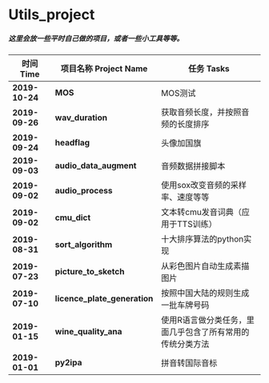 # Utils_project


##### 这里会放一些平时自己做的项目，或者一些小工具等等。



| 时间 Time      | 项目名称 Project Name        | 任务 Tasks                                                |
| -------------- | ---------------------------- | --------------------------------------------------------- |
| **2019-10-24** | **MOS**                      | MOS测试                                                   |
| **2019-09-26** | **wav_duration**             | 获取音频长度，并按照音频的长度排序                        |
| **2019-09-24** | **headflag**                 | 头像加国旗                                                |
| **2019-09-03** | **audio_data_augment**       | 音频数据拼接脚本                                          |
| **2019-09-02** | **audio_process**            | 使用sox改变音频的采样率、速度等等                         |
| **2019-09-02** | **cmu_dict**                 | 文本转cmu发音词典（应用于TTS训练）                        |
| **2019-08-31** | **sort_algorithm**           | 十大排序算法的python实现                                  |
| **2019-07-23** | **picture_to_sketch**        | 从彩色图片自动生成素描图片                                |
| **2019-07-10** | **licence_plate_generation** | 按照中国大陆的规则生成一批车牌号码                        |
| **2019-01-15** | **wine_quality_ana**         | 使用R语言做分类任务，里面几乎包含了所有常用的传统分类方法 |
| **2019-01-01** | **py2ipa**                   | 拼音转国际音标                                            |

